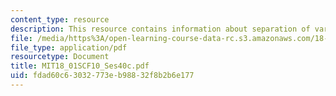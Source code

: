 ```yaml
---
content_type: resource
description: This resource contains information about separation of variables.
file: /media/https%3A/open-learning-course-data-rc.s3.amazonaws.com/18-01sc-single-variable-calculus-fall-2010/fdad60c63032773eb98832f8b2b6e177_MIT18_01SCF10_Ses40c.pdf
file_type: application/pdf
resourcetype: Document
title: MIT18_01SCF10_Ses40c.pdf
uid: fdad60c6-3032-773e-b988-32f8b2b6e177
---
```

